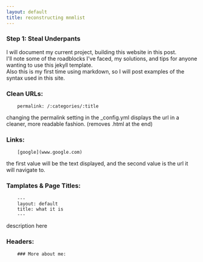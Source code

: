 ```yaml
---
layout: default
title: reconstructing mnmlist
---
```


### Step 1: Steal Underpants

I will document my current project, building this website in this post.  
I'll note some of the roadblocks I've faced, my solutions, and tips for anyone wanting to use this jekyll template.  
Also this is my first time using markdown, so I will post examples of the syntax used in this site.  

### Clean URLs:

		permalink: /:categories/:title  

changing the permalink setting in the _config.yml displays the url in a cleaner, more readable fashion. (removes .html at the end)

### Links:

		[google](www.google.com)  
		
the first value will be the text displayed, and the second value is the url it will navigate to.

### Tamplates & Page Titles:

		---
		layout: default
		title: what it is
		---

description here  

### Headers:  

		### More about me:  